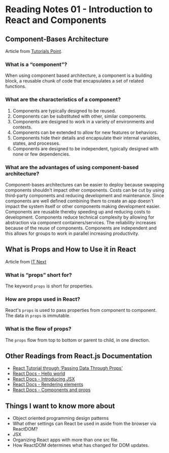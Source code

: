 # Reading Notes 01 - Introduction to React and Components

## Component-Bases Architecture

Article from [Tutorials Point](https://www.tutorialspoint.com/software_architecture_design/component_based_architecture.htmu).

### What is a “component”?

When using component based architecture, a component is a building block, a reusable chunk of code that encapsulates a set of related functions.

### What are the characteristics of a component?

1. Components are typically designed to be reused.
2. Components can be substituted with other, similar components.
3. Components are designed to work in a variety of environments and contexts.
4. Components can be extended to allow for new features or behaviors.
5. Components hide their details and encapsulate their internal variables, states, and processes.
6. Components are designed to be independent, typically designed with none or few dependencies.

### What are the advantages of using component-based architecture?

Component-bases architectures can be easier to deploy because swapping components shouldn't impact other components. Costs can be cut by using third-party components and reducing development and maintenance. Since components are well defined combining them to create an app doesn't impact the system itself or other components making development easier. Components are reusable thereby speeding up and reducing costs to development. Components reduce technical complexity by allowing for abstraction via component containers/services. The reliability increases because of the reuse of components. Components are independent and this allows for groups to work in parallel increasing productivity.

## What is Props and How to Use it in React

Article from [IT Next](https://itnext.io/what-is-props-and-how-to-use-it-in-react-da307f500da0#:~:text=%E2%80%9CProps%E2%80%9D%20is%20a%20special%20keyword,way%20from%20parent%20to%20child)

### What is “props” short for?

The keyword `props` is short for properties.

### How are props used in React?

React's `props` is used to pass properties from component to component. The data in `props` is immutable.

### What is the flow of props?

The `props` flow from top to bottom or parent to child, in one direction.


## Other Readings from React.js Documentation

- [React Tutorial through ‘Passing Data Through Props’](https://reactjs.org/tutorial/tutorial.html)
- [React Docs - Hello world](https://reactjs.org/docs/hello-world.html)
- [React Docs - Introducing JSX](https://reactjs.org/docs/introducing-jsx.html)
- [React Docs - Rendering elements](https://reactjs.org/docs/rendering-elements.html)
- [React Docs - Components and props](https://reactjs.org/docs/components-and-props.html)

## Things I want to know more about

- Object oriented programming design patterns
- What other settings can React be used in aside from the browser via ReactDOM? 
- JSX
- Organizing React apps with more than one src file.
- How ReactDOM determines what has changed for DOM updates.
